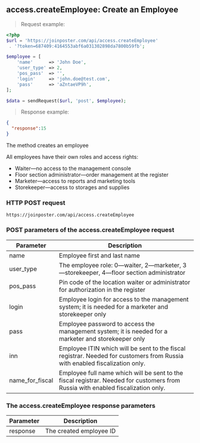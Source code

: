 ## access.createEmployee: Create an Employee

> Request example:

```php
<?php
$url = 'https://joinposter.com/api/access.createEmployee'
 . '?token=687409:4164553abf6a031302898da7800b59fb';

$employee = [
    'name'      => 'John Doe',
    'user_type' => 2,
    'pos_pass'  => '',
    'login'     => 'john.doe@test.com',
    'pass'      => 'aZntaeVP9h',
];

$data = sendRequest($url, 'post', $employee);
```

> Response example:

```json
{
  "response":15
}
```

The method creates an employee

All employees have their own roles and access rights:

- Waiter—no access to the management console
- Floor section administrator—order management at the register
- Marketer—access to reports and marketing tools
- Storekeeper—access to storages and supplies

### HTTP POST request

`https://joinposter.com/api/access.createEmployee`

### POST parameters of the access.createEmployee request

Parameter | Description
--------- | -----------
name | Employee first and last name
user_type | The employee role: 0—waiter, 2—marketer, 3—storekeeper, 4—floor section administrator
pos_pass | Pin code of the location waiter or administrator for authorization in the register
login | Employee login for access to the management system; it is needed for a marketer and storekeeper only
pass | Employee password to access the management system; it is needed for a marketer and storekeeper only
inn | Employee ITIN which will be sent to the fiscal registrar. Needed for customers from Russia with enabled fiscalization only.
name_for_fiscal | Employee full name which will be sent to the fiscal registrar. Needed for customers from Russia with enabled fiscalization only.

### The access.createEmployee response parameters

Parameter | Description
--------- | -----------
response | The created employee ID

